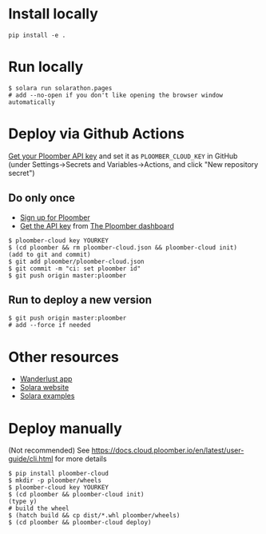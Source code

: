 # Install locally
```
pip install -e .
```

# Run locally

```
$ solara run solarathon.pages
# add --no-open if you don't like opening the browser window automatically
```

# Deploy via Github Actions

[Get your Ploomber API key](https://docs.cloud.ploomber.io/en/latest/quickstart/apikey.html) and set it as `PLOOMBER_CLOUD_KEY` in GitHub (under Settings->Secrets and Variables->Actions, and click "New repository secret")


## Do only once

 * [Sign up for Ploomber](https://www.platform.ploomber.io/register/)
 * [Get the API key](https://docs.cloud.ploomber.io/en/latest/quickstart/apikey.html) from [The Ploomber dashboard](https://platform.ploomber.io/)


```
$ ploomber-cloud key YOURKEY
$ (cd ploomber && rm ploomber-cloud.json && ploomber-cloud init)
(add to git and commit)
$ git add ploomber/ploomber-cloud.json
$ git commit -m "ci: set ploomber id"
$ git push origin master:ploomber
```


## Run to deploy a new version
```
$ git push origin master:ploomber
# add --force if needed
```

# Other resources

 * [Wanderlust app](https://github.com/widgetti/wanderlust)
 * [Solara website](https://github.com/widgetti/solara/tree/master/solara/website)
 * [Solara examples](https://solara.dev/examples)

# Deploy manually

(Not recommended)
See https://docs.cloud.ploomber.io/en/latest/user-guide/cli.html for more details

```
$ pip install ploomber-cloud
$ mkdir -p ploomber/wheels
$ ploomber-cloud key YOURKEY
$ (cd ploomber && ploomber-cloud init)
(type y)
# build the wheel
$ (hatch build && cp dist/*.whl ploomber/wheels)
$ (cd ploomber && ploomber-cloud deploy)
```
